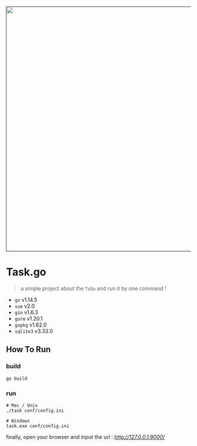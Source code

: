 <p align="center">
	<a href=""><img src="https://ishacker.net/2020/06/21/image-repo/task.go.v1.0.logo.png" width="666"></a>
<p align="center">

# Task.go
> a simple project about the `ToDo` and run it by one command !
* `go` v1.14.5
* `vue` v2.0
* `gin` v1.6.3
* `gorm` v1.20.1
* `gopkg` v1.62.0
* `sqlite3` v3.33.0

## How To Run
### build
```shell script
go build
```

### run
```shell script
# Mac / Unix
./task conf/config.ini

# Windows
task.exe conf/config.ini
```

finally, open your browser and input the url : *http://127.0.0.1:9000/*
